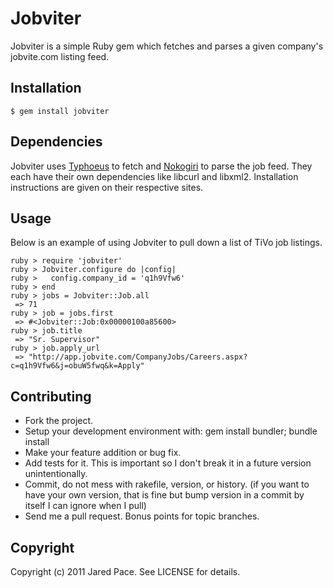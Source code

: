 Jobviter
========

Jobviter is a simple Ruby gem which fetches and parses a given company's
jobvite.com listing feed.


Installation
------------

    $ gem install jobviter


Dependencies
------------

Jobviter uses [Typhoeus](https://github.com/dbalatero/typhoeus) to fetch
and [Nokogiri](https://github.com/tenderlove/nokogiri) to parse the job
feed. They each have their own dependencies like libcurl and libxml2.
Installation instructions are given on their respective sites.


Usage
-----

Below is an example of using Jobviter to pull down a list of TiVo
job listings.

    ruby > require 'jobviter'
    ruby > Jobviter.configure do |config|
    ruby >   config.company_id = 'q1h9Vfw6'
    ruby > end
    ruby > jobs = Jobviter::Job.all
     => 71
    ruby > job = jobs.first
     => #<Jobviter::Job:0x00000100a85600>
    ruby > job.title
     => "Sr. Supervisor"
    ruby > job.apply_url
     => "http://app.jobvite.com/CompanyJobs/Careers.aspx?c=q1h9Vfw6&j=obuW5fwq&k=Apply"


Contributing
------------

* Fork the project.
* Setup your development environment with: gem install bundler; bundle install
* Make your feature addition or bug fix.
* Add tests for it. This is important so I don't break it in a
  future version unintentionally.
* Commit, do not mess with rakefile, version, or history.
  (if you want to have your own version, that is fine but bump version in a commit by itself I can ignore when I pull)
* Send me a pull request. Bonus points for topic branches.


Copyright
---------

Copyright (c) 2011 Jared Pace. See LICENSE for details.
